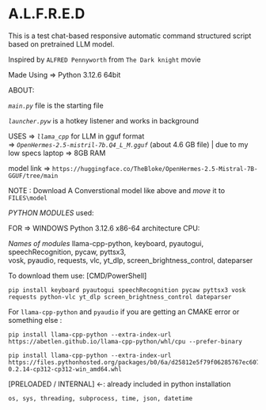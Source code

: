 # A.L.F.R.E.D

This is a test chat-based responsive automatic command structured script based on pretrained LLM model.

Inspired by `ALFRED Pennyworth` from `The Dark knight` movie

Made Using => Python 3.12.6 64bit

ABOUT:

*`main.py`* file is the starting file

*`launcher.pyw`* is a hotkey listener and works in background



USES =>  *`llama_cpp`* for LLM in gguf format \
     =>  *`OpenHermes-2.5-mistril-7b.Q4_L_M.gguf`* (about 4.6 GB file) | due to my low specs laptop => 8GB RAM


model link => `https://huggingface.co/TheBloke/OpenHermes-2.5-Mistral-7B-GGUF/tree/main`


NOTE : Download A Converstional model like above and *move* it to `FILES\model`



*PYTHON MODULES* used:

FOR => WINDOWS Python 3.12.6 x86-64 architecture CPU:

*Names of modules*
    llama-cpp-python, keyboard, pyautogui, speechRecognition, pycaw, pyttsx3, \
    vosk, pyaudio, requests, vlc, yt_dlp, screen_brightness_control, dateparser


To download them use:  [CMD/PowerShell]


    pip install keyboard pyautogui speechRecognition pycaw pyttsx3 vosk requests python-vlc yt_dlp screen_brightness_control dateparser


For `llama-cpp-python` and `pyaudio` if you are getting an CMAKE error or something else :

    pip install llama-cpp-python --extra-index-url https://abetlen.github.io/llama-cpp-python/whl/cpu --prefer-binary
    
    pip install llama-cpp-python --extra-index-url https://files.pythonhosted.org/packages/b0/6a/d25812e5f79f06285767ec607b39149d02aa3b31d50c2269768f48768930/PyAudio-0.2.14-cp312-cp312-win_amd64.whl 
    

[PRELOADED / INTERNAL] <-: already included in python installation

    os, sys, threading, subprocess, time, json, datetime

